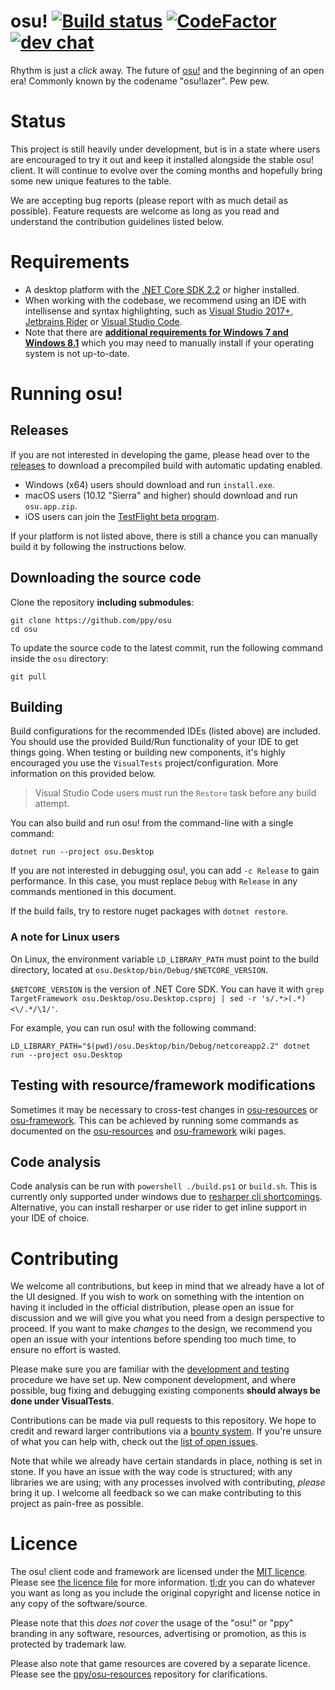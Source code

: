 # osu! [![Build status](https://ci.appveyor.com/api/projects/status/u2p01nx7l6og8buh?svg=true)](https://ci.appveyor.com/project/peppy/osu)  [![CodeFactor](https://www.codefactor.io/repository/github/ppy/osu/badge)](https://www.codefactor.io/repository/github/ppy/osu) [![dev chat](https://discordapp.com/api/guilds/188630481301012481/widget.png?style=shield)](https://discord.gg/ppy)

Rhythm is just a *click* away. The future of [osu!](https://osu.ppy.sh) and the beginning of an open era! Commonly known by the codename "osu!lazer". Pew pew.

# Status

This project is still heavily under development, but is in a state where users are encouraged to try it out and keep it installed alongside the stable osu! client. It will continue to evolve over the coming months and hopefully bring some new unique features to the table.

We are accepting bug reports (please report with as much detail as possible). Feature requests are welcome as long as you read and understand the contribution guidelines listed below.

# Requirements

- A desktop platform with the [.NET Core SDK 2.2](https://www.microsoft.com/net/learn/get-started) or higher installed.
- When working with the codebase, we recommend using an IDE with intellisense and syntax highlighting, such as [Visual Studio 2017+](https://visualstudio.microsoft.com/vs/), [Jetbrains Rider](https://www.jetbrains.com/rider/) or [Visual Studio Code](https://code.visualstudio.com/).
- Note that there are **[additional requirements for Windows 7 and Windows 8.1](https://docs.microsoft.com/en-us/dotnet/core/windows-prerequisites?tabs=netcore2x)** which you may need to manually install if your operating system is not up-to-date.

# Running osu!

## Releases

If you are not interested in developing the game, please head over to the [releases](https://github.com/ppy/osu/releases) to download a precompiled build with automatic updating enabled.

- Windows (x64) users should download and run `install.exe`.
- macOS users (10.12 "Sierra" and higher) should download and run `osu.app.zip`.
- iOS users can join the [TestFlight beta program](https://t.co/xQJmHkfC18).

If your platform is not listed above, there is still a chance you can manually build it by following the instructions below.

## Downloading the source code

Clone the repository **including submodules**:

```shell
git clone https://github.com/ppy/osu
cd osu
```

To update the source code to the latest commit, run the following command inside the `osu` directory:

```shell
git pull
```

## Building

Build configurations for the recommended IDEs (listed above) are included. You should use the provided Build/Run functionality of your IDE to get things going. When testing or building new components, it's highly encouraged you use the `VisualTests` project/configuration. More information on this provided below.

> Visual Studio Code users must run the `Restore` task before any build attempt.

You can also build and run osu! from the command-line with a single command:

```shell
dotnet run --project osu.Desktop
```

If you are not interested in debugging osu!, you can add `-c Release` to gain performance. In this case, you must replace `Debug` with `Release` in any commands mentioned in this document.

If the build fails, try to restore nuget packages with `dotnet restore`.

### A note for Linux users

On Linux, the environment variable `LD_LIBRARY_PATH` must point to the build directory, located at `osu.Desktop/bin/Debug/$NETCORE_VERSION`.

`$NETCORE_VERSION` is the version of .NET Core SDK. You can have it with `grep TargetFramework osu.Desktop/osu.Desktop.csproj | sed -r 's/.*>(.*)<\/.*/\1/'`.

For example, you can run osu! with the following command:

```shell
LD_LIBRARY_PATH="$(pwd)/osu.Desktop/bin/Debug/netcoreapp2.2" dotnet run --project osu.Desktop
```

## Testing with resource/framework modifications

Sometimes it may be necessary to cross-test changes in [osu-resources](https://github.com/ppy/osu-resources) or [osu-framework](https://github.com/ppy/osu-framework). This can be achieved by running some commands as documented on the [osu-resources](https://github.com/ppy/osu-resources/wiki/Testing-local-resources-checkout-with-other-projects) and [osu-framework](https://github.com/ppy/osu-framework/wiki/Testing-local-framework-checkout-with-other-projects) wiki pages.

## Code analysis

Code analysis can be run with `powershell ./build.ps1` or `build.sh`. This is currently only supported under windows due to [resharper cli shortcomings](https://youtrack.jetbrains.com/issue/RSRP-410004). Alternative, you can install resharper or use rider to get inline support in your IDE of choice.

# Contributing

We welcome all contributions, but keep in mind that we already have a lot of the UI designed. If you wish to work on something with the intention on having it included in the official distribution, please open an issue for discussion and we will give you what you need from a design perspective to proceed. If you want to make *changes* to the design, we recommend you open an issue with your intentions before spending too much time, to ensure no effort is wasted.

Please make sure you are familiar with the [development and testing](https://github.com/ppy/osu-framework/wiki/Development-and-Testing) procedure we have set up. New component development, and where possible, bug fixing and debugging existing components **should always be done under VisualTests**.

Contributions can be made via pull requests to this repository. We hope to credit and reward larger contributions via a [bounty system](https://www.bountysource.com/teams/ppy). If you're unsure of what you can help with, check out the [list of open issues](https://github.com/ppy/osu/issues).

Note that while we already have certain standards in place, nothing is set in stone. If you have an issue with the way code is structured; with any libraries we are using; with any processes involved with contributing, *please* bring it up. I welcome all feedback so we can make contributing to this project as pain-free as possible.

# Licence

The osu! client code and framework are licensed under the [MIT licence](https://opensource.org/licenses/MIT). Please see [the licence file](LICENCE) for more information. [tl;dr](https://tldrlegal.com/license/mit-license) you can do whatever you want as long as you include the original copyright and license notice in any copy of the software/source.

Please note that this *does not cover* the usage of the "osu!" or "ppy" branding in any software, resources, advertising or promotion, as this is protected by trademark law.

Please also note that game resources are covered by a separate licence. Please see the [ppy/osu-resources](https://github.com/ppy/osu-resources) repository for clarifications.
